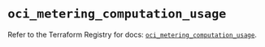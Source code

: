 # `oci_metering_computation_usage`

Refer to the Terraform Registry for docs: [`oci_metering_computation_usage`](https://registry.terraform.io/providers/oracle/oci/6.18.0/docs/resources/metering_computation_usage).
